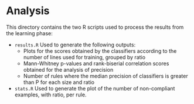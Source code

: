 # Analysis

This directory contains the two R scripts used to process the results from the learning phase:
- `results.R` Used to generate the following outputs:
    - Plots for the scores obtained by the classifiers according to the number of lines used for training, grouped by
ratio
    - Mann-Whitney p-values and rank-biserial correlation scores obtained for the analysis of precision
    - Number of rules where the median precision of classifiers is greater than P for each size and ratio
- `stats.R` Used to generate the plot of the number of non-compliant examples, with ratio, per rule.

